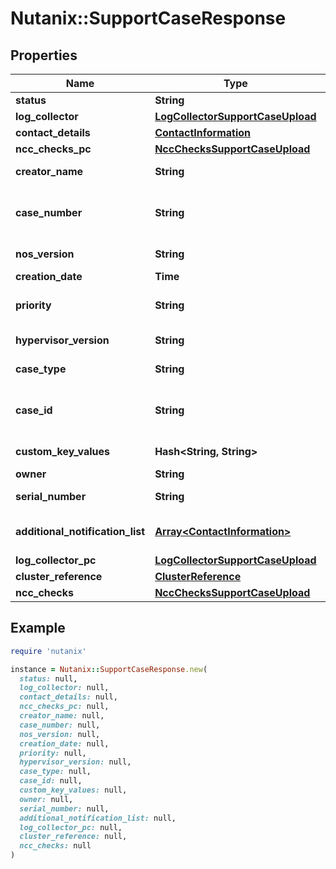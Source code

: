# Nutanix::SupportCaseResponse

## Properties

| Name | Type | Description | Notes |
| ---- | ---- | ----------- | ----- |
| **status** | **String** | Status of the case. | [optional] |
| **log_collector** | [**LogCollectorSupportCaseUpload**](LogCollectorSupportCaseUpload.md) |  | [optional] |
| **contact_details** | [**ContactInformation**](ContactInformation.md) |  | [optional] |
| **ncc_checks_pc** | [**NccChecksSupportCaseUpload**](NccChecksSupportCaseUpload.md) |  | [optional] |
| **creator_name** | **String** | Name of the person who created the case. | [optional] |
| **case_number** | **String** | Support Case Number. This is the pretty version of case as visible to the user. Example \&quot;00151752\&quot;  | [optional] |
| **nos_version** | **String** | Nos version of the block for which support case is opened. | [optional] |
| **creation_date** | **Time** | Date on which the case was created. | [optional] |
| **priority** | **String** | Priority of the support case being created Example P4-Low, P3-Normal, P2-Critical, P1-Emergency.  | [optional] |
| **hypervisor_version** | **String** | Hypervisor version for which support case is opened. | [optional] |
| **case_type** | **String** | Type of the support case being opened. | [optional] |
| **case_id** | **String** | Support Case Id. This is the id to be used to query support details. Example \&quot;500W0000003w3FEIAY\&quot;  | [optional] |
| **custom_key_values** | **Hash&lt;String, String&gt;** | Generic key value pair used for custom attributes. | [optional] |
| **owner** | **String** | Owner of the case. | [optional] |
| **serial_number** | **String** | Serial Number of the block for which help is needed. | [optional] |
| **additional_notification_list** | [**Array&lt;ContactInformation&gt;**](ContactInformation.md) | List of email addresses of the extra recipients who need to be notified for case management.  | [optional] |
| **log_collector_pc** | [**LogCollectorSupportCaseUpload**](LogCollectorSupportCaseUpload.md) |  | [optional] |
| **cluster_reference** | [**ClusterReference**](ClusterReference.md) |  | [optional] |
| **ncc_checks** | [**NccChecksSupportCaseUpload**](NccChecksSupportCaseUpload.md) |  | [optional] |

## Example

```ruby
require 'nutanix'

instance = Nutanix::SupportCaseResponse.new(
  status: null,
  log_collector: null,
  contact_details: null,
  ncc_checks_pc: null,
  creator_name: null,
  case_number: null,
  nos_version: null,
  creation_date: null,
  priority: null,
  hypervisor_version: null,
  case_type: null,
  case_id: null,
  custom_key_values: null,
  owner: null,
  serial_number: null,
  additional_notification_list: null,
  log_collector_pc: null,
  cluster_reference: null,
  ncc_checks: null
)
```

